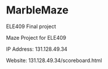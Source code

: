 # MarbleMaze
ELE409 Final project

Maze Project for ELE409

IP Address: 131.128.49.34

Website:
131.128.49.34/scoreboard.html
